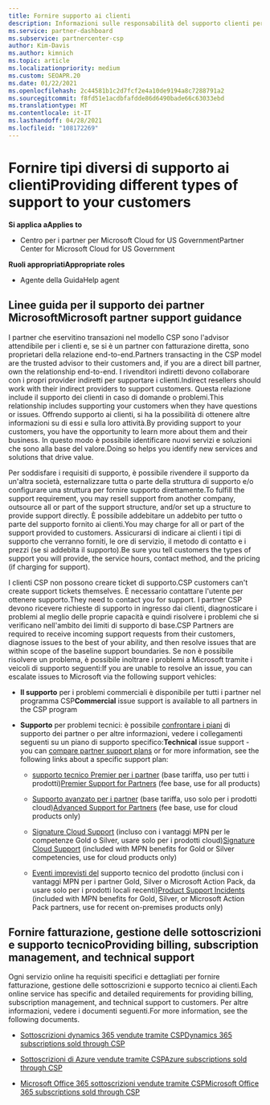 ```yaml
---
title: Fornire supporto ai clienti
description: Informazioni sulle responsabilità del supporto clienti per i partner nel programma CSP. Viene illustrato il supporto per la fatturazione, la gestione delle sottoscrizioni e i problemi tecnici.
ms.service: partner-dashboard
ms.subservice: partnercenter-csp
author: Kim-Davis
ms.author: kimnich
ms.topic: article
ms.localizationpriority: medium
ms.custom: SEOAPR.20
ms.date: 01/22/2021
ms.openlocfilehash: 2c44581b1c2d7fcf2e4a10de9194a8c7288791a2
ms.sourcegitcommit: f8fd51e1acdbfafdde86d6490bade66c63033ebd
ms.translationtype: MT
ms.contentlocale: it-IT
ms.lasthandoff: 04/28/2021
ms.locfileid: "108172269"
---
```

# <a name="providing-different-types-of-support-to-your-customers"></a><span data-ttu-id="74403-104">Fornire tipi diversi di supporto ai clienti</span><span class="sxs-lookup"><span data-stu-id="74403-104">Providing different types of support to your customers</span></span>

<span data-ttu-id="74403-105">**Si applica a**</span><span class="sxs-lookup"><span data-stu-id="74403-105">**Applies to**</span></span>

-  <span data-ttu-id="74403-106">Centro per i partner per Microsoft Cloud for US Government</span><span class="sxs-lookup"><span data-stu-id="74403-106">Partner Center for Microsoft Cloud for US Government</span></span>

<span data-ttu-id="74403-107">**Ruoli appropriati**</span><span class="sxs-lookup"><span data-stu-id="74403-107">**Appropriate roles**</span></span>

- <span data-ttu-id="74403-108">Agente della Guida</span><span class="sxs-lookup"><span data-stu-id="74403-108">Help agent</span></span>

## <a name="microsoft-partner-support-guidance"></a><span data-ttu-id="74403-109">Linee guida per il supporto dei partner Microsoft</span><span class="sxs-lookup"><span data-stu-id="74403-109">Microsoft partner support guidance</span></span>

<span data-ttu-id="74403-110">I partner che eservitino transazioni nel modello CSP sono l'advisor attendibile per i clienti e, se si è un partner con fatturazione diretta, sono proprietari della relazione end-to-end.</span><span class="sxs-lookup"><span data-stu-id="74403-110">Partners transacting in the CSP model are the trusted advisor to their customers and, if you are a direct bill partner, own the relationship end-to-end.</span></span> <span data-ttu-id="74403-111">I rivenditori indiretti devono collaborare con i propri provider indiretti per supportare i clienti.</span><span class="sxs-lookup"><span data-stu-id="74403-111">Indirect resellers should work with their indirect providers to support customers.</span></span> <span data-ttu-id="74403-112">Questa relazione include il supporto dei clienti in caso di domande o problemi.</span><span class="sxs-lookup"><span data-stu-id="74403-112">This relationship includes supporting your customers when they have questions or issues.</span></span> <span data-ttu-id="74403-113">Offrendo supporto ai clienti, si ha la possibilità di ottenere altre informazioni su di essi e sulla loro attività.</span><span class="sxs-lookup"><span data-stu-id="74403-113">By providing support to your customers, you have the opportunity to learn more about them and their business.</span></span> <span data-ttu-id="74403-114">In questo modo è possibile identificare nuovi servizi e soluzioni che sono alla base del valore.</span><span class="sxs-lookup"><span data-stu-id="74403-114">Doing so helps you identify new services and solutions that drive value.</span></span>

<span data-ttu-id="74403-115">Per soddisfare i requisiti di supporto, è possibile rivendere il supporto da un'altra società, esternalizzare tutta o parte della struttura di supporto e/o configurare una struttura per fornire supporto direttamente.</span><span class="sxs-lookup"><span data-stu-id="74403-115">To fulfill the support requirement, you may resell support from another company, outsource all or part of the support structure, and/or set up a structure to provide support directly.</span></span> <span data-ttu-id="74403-116">È possibile addebitare un addebito per tutto o parte del supporto fornito ai clienti.</span><span class="sxs-lookup"><span data-stu-id="74403-116">You may charge for all or part of the support provided to customers.</span></span> <span data-ttu-id="74403-117">Assicurarsi di indicare ai clienti i tipi di supporto che verranno forniti, le ore di servizio, il metodo di contatto e i prezzi (se si addebita il supporto).</span><span class="sxs-lookup"><span data-stu-id="74403-117">Be sure you tell customers the types of support you will provide, the service hours, contact method, and the pricing (if charging for support).</span></span>

<span data-ttu-id="74403-118">I clienti CSP non possono creare ticket di supporto.</span><span class="sxs-lookup"><span data-stu-id="74403-118">CSP customers can't create support tickets themselves.</span></span> <span data-ttu-id="74403-119">È necessario contattare l'utente per ottenere supporto.</span><span class="sxs-lookup"><span data-stu-id="74403-119">They need to contact you for support.</span></span> <span data-ttu-id="74403-120">I partner CSP devono ricevere richieste di supporto in ingresso dai clienti, diagnosticare i problemi al meglio delle proprie capacità e quindi risolvere i problemi che si verificano nell'ambito dei limiti di supporto di base.</span><span class="sxs-lookup"><span data-stu-id="74403-120">CSP Partners are required to receive incoming support requests from their customers, diagnose issues to the best of your ability, and then resolve issues that are within scope of the baseline support boundaries.</span></span> <span data-ttu-id="74403-121">Se non è possibile risolvere un problema, è possibile inoltrare i problemi a Microsoft tramite i veicoli di supporto seguenti:</span><span class="sxs-lookup"><span data-stu-id="74403-121">If you are unable to resolve an issue, you can escalate issues to Microsoft via the following support vehicles:</span></span>

- <span data-ttu-id="74403-122">**Il supporto** per i problemi commerciali è disponibile per tutti i partner nel programma CSP</span><span class="sxs-lookup"><span data-stu-id="74403-122">**Commercial** issue support is available to all partners in the CSP program</span></span>

- <span data-ttu-id="74403-123">**Supporto** per problemi tecnici: è possibile [confrontare i piani](https://partner.microsoft.com/support/partnersupport) di supporto dei partner o per altre informazioni, vedere i collegamenti seguenti su un piano di supporto specifico:</span><span class="sxs-lookup"><span data-stu-id="74403-123">**Technical** issue support - you can [compare partner support plans](https://partner.microsoft.com/support/partnersupport) or for more information, see the following links  about a specific support plan:</span></span>

  - <span data-ttu-id="74403-124">[supporto tecnico Premier per i partner](https://partner.microsoft.com/support/microsoft-services-premier-support) (base tariffa, uso per tutti i prodotti)</span><span class="sxs-lookup"><span data-stu-id="74403-124">[Premier Support for Partners](https://partner.microsoft.com/support/microsoft-services-premier-support) (fee base, use for all products)</span></span>

  - <span data-ttu-id="74403-125">[Supporto avanzato per i partner](https://partner.microsoft.com/support/advanced-cloud-support) (base tariffa, uso solo per i prodotti cloud)</span><span class="sxs-lookup"><span data-stu-id="74403-125">[Advanced Support for Partners](https://partner.microsoft.com/support/advanced-cloud-support) (fee base, use for cloud products only)</span></span>

  - <span data-ttu-id="74403-126">[Signature Cloud Support](manage-your-partner-network-benefits.md) (incluso con i vantaggi MPN per le competenze Gold o Silver, usare solo per i prodotti cloud)</span><span class="sxs-lookup"><span data-stu-id="74403-126">[Signature Cloud Support](manage-your-partner-network-benefits.md) (included with MPN benefits for Gold or Silver competencies, use for cloud products only)</span></span>

  - <span data-ttu-id="74403-127">[Eventi imprevisti del](manage-your-partner-network-benefits.md) supporto tecnico del prodotto (inclusi con i vantaggi MPN per i partner Gold, Silver o Microsoft Action Pack, da usare solo per i prodotti locali recenti)</span><span class="sxs-lookup"><span data-stu-id="74403-127">[Product Support Incidents](manage-your-partner-network-benefits.md) (included with MPN benefits for Gold, Silver, or Microsoft Action Pack partners, use for recent on-premises products only)</span></span>

## <a name="providing-billing-subscription-management-and-technical-support"></a><span data-ttu-id="74403-128">Fornire fatturazione, gestione delle sottoscrizioni e supporto tecnico</span><span class="sxs-lookup"><span data-stu-id="74403-128">Providing billing, subscription management, and technical support</span></span> 

<span data-ttu-id="74403-129">Ogni servizio online ha requisiti specifici e dettagliati per fornire fatturazione, gestione delle sottoscrizioni e supporto tecnico ai clienti.</span><span class="sxs-lookup"><span data-stu-id="74403-129">Each online service has specific and detailed requirements for providing billing, subscription management, and technical support to customers.</span></span> <span data-ttu-id="74403-130">Per altre informazioni, vedere i documenti seguenti.</span><span class="sxs-lookup"><span data-stu-id="74403-130">For more information, see the following documents.</span></span>

- [<span data-ttu-id="74403-131">Sottoscrizioni dynamics 365 vendute tramite CSP</span><span class="sxs-lookup"><span data-stu-id="74403-131">Dynamics 365 subscriptions sold through CSP</span></span>](https://www.microsoftpartnercommunity.com/t5/CSP/Microsoft-Partner-Support-Guidance/m-p/5262#M30)

- [<span data-ttu-id="74403-132">Sottoscrizioni di Azure vendute tramite CSP</span><span class="sxs-lookup"><span data-stu-id="74403-132">Azure subscriptions sold through CSP</span></span>](https://www.microsoftpartnercommunity.com/t5/CSP/Microsoft-Partner-Support-Guidance/m-p/5263#M31)

- [<span data-ttu-id="74403-133">Microsoft Office 365 sottoscrizioni vendute tramite CSP</span><span class="sxs-lookup"><span data-stu-id="74403-133">Microsoft Office 365 subscriptions sold through CSP</span></span>](https://www.microsoftpartnercommunity.com/t5/CSP/Microsoft-Partner-Support-Guidance/m-p/5264#M32)

